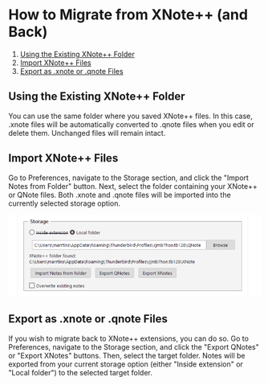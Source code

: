 # How to Migrate from XNote++ (and Back)
1. [Using the Existing XNote++ Folder](#same-folder)
2. [Import XNote++ Files](#import-from-folder)
3. [Export as .xnote or .qnote Files](#export)

## Using the Existing XNote++ Folder
You can use the same folder where you saved XNote++ files. In this case, .xnote files will be automatically converted to .qnote files when you edit or delete them. Unchanged files will remain intact.

## Import XNote++ Files <a id=import-from-folder></a>
Go to Preferences, navigate to the Storage section, and click the "Import Notes from Folder" button. Next, select the folder containing your XNote++ or QNote files. Both .xnote and .qnote files will be imported into the currently selected storage option.

<img  src="src/images/storage.png" alt="Storage Section">

## Export as .xnote or .qnote Files <a id=export></a>
If you wish to migrate back to XNote++ extensions, you can do so. Go to Preferences, navigate to the Storage section, and click the "Export QNotes" or "Export XNotes" buttons. Then, select the target folder. Notes will be exported from your current storage option (either "Inside extension" or "Local folder") to the selected target folder.
